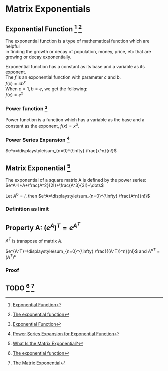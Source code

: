 # Matrix Exponentials

## Exponential Function [^2] [^3]
The exponential function is a type of mathematical function which are helpful <br>
in finding the growth or decay of population, money, price, etc that are <br> 
growing or decay exponentially. 

Exponential function has a constant as its base and a variable as its exponent. <br>
The $`f`$ is an exponential function with parameter $`c`$ and $`b`$. <br>
$`f(x)=cb^x`$ <br>
When $`c=1, b=e`$, we get the following: <br>
$`f(x)=e^x`$

### Power function [^2]
Power function is a function which has a variable as the base and a constant as the exponent, 
$`f(x)=x^a`$.

### Power Series Expansion [^6]
$`e^x=\displaystyle\sum_{n=0}^{\infty} \frac{x^n}{n!}`$

## Matrix Exponential [^8]
The exponential of a square matrix A is defined by the power series: <br>
$`e^A=I+A+\frac{A^2}{2!}+\frac{A^3}{3!}+\dots`$ <br>

Let $`A^0=I`$, then
$`e^A=\displaystyle\sum_{n=0}^{\infty} \frac{A^n}{n!}`$  

### Definition as limit


## Property A: $`(e^A)^T=e^{A^T}`$
$`A^T`$ is transpose of matrix $`A`$.

$`e^{A^T}=\displaystyle\sum_{n=0}^{\infty} \frac{{(A^T)}^n}{n!}`$ and $`{A^n}^T=(A^T)^n`$

### Proof


## TODO [^3] [^4]

[^1]: [Exponentials and Rotations](https://www.math.umd.edu/~immortal/MATH401/book/ch_exponentials_and_rotations.pdf)
[^2]: [Exponential Function](https://www.cuemath.com/calculus/exponential-functions/)
[^3]: [The exponential function](https://mathinsight.org/exponential_function)
[^4]: [The Matrix Exponential](https://nesinkoyleri.org/wp-content/uploads/2021/07/Exponential.pdf)
[^5]: [wiki: Matrix_exponential](https://en.wikipedia.org/wiki/Matrix_exponential)
[^6]: [Power Series Expansion for Exponential Function](https://proofwiki.org/wiki/Power_Series_Expansion_for_Exponential_Function)
[^7]: [7.8 Matrix exponentials](https://web.uvic.ca/~tbazett/diffyqs/sec_matexp.html)
[^8]: [What Is the Matrix Exponential?](https://nhigham.com/2020/05/28/what-is-the-matrix-exponential/)
[^9]: [The Matrix exponential, Dynamic
Systems and Control](https://www2.imm.dtu.dk/pubdb/edoc/imm3059.pdf)


